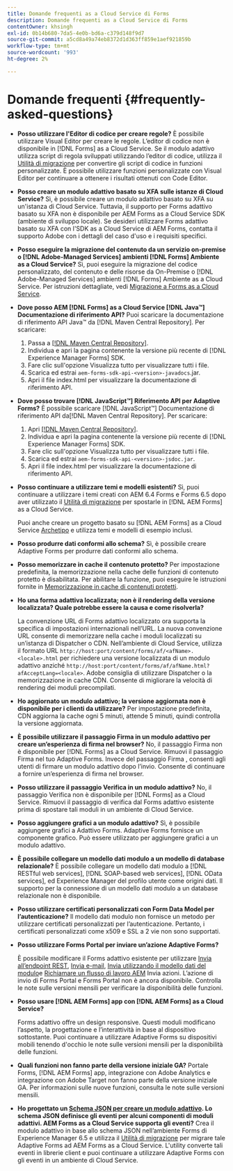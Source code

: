 ```yaml
---
title: Domande frequenti as a Cloud Service di Forms
description: Domande frequenti as a Cloud Service di Forms
contentOwner: khsingh
exl-id: 0b14b680-7da5-4e0b-bd6a-c379d148f9d7
source-git-commit: a5cd8a49a74eb8372d1d363ff859e1aef921859b
workflow-type: tm+mt
source-wordcount: '993'
ht-degree: 2%

---
```


# Domande frequenti {#frequently-asked-questions}

* **Posso utilizzare l&#39;Editor di codice per creare regole?**
È possibile utilizzare Visual Editor per creare le regole. L’editor di codice non è disponibile in [!DNL Forms] as a Cloud Service. Se il modulo adattivo utilizza script di regola sviluppati utilizzando l’editor di codice, utilizza il [Utilità di migrazione](migrate-to-forms-as-a-cloud-service.md) per convertire gli script di codice in funzioni personalizzate. È possibile utilizzare funzioni personalizzate con Visual Editor per continuare a ottenere i risultati ottenuti con Code Editor.

* **Posso creare un modulo adattivo basato su XFA sulle istanze di Cloud Service?**
Sì, è possibile creare un modulo adattivo basato su XFA su un&#39;istanza di Cloud Service. Tuttavia, il supporto per Forms adattivo basato su XFA non è disponibile per AEM Forms as a Cloud Service SDK (ambiente di sviluppo locale). Se desideri utilizzare Forms adattivo basato su XFA con l&#39;SDK as a Cloud Service di AEM Forms, contatta il supporto Adobe con i dettagli del caso d&#39;uso e i requisiti specifici.

<!-- * **Can I use an XDP as a Document of Record (DoR) template? Is Forms Designer included in AEM Forms as a Cloud Service license?** 

  Yes, you can use an XDP as a Document of Record template on Cloud Service instances. However, support to use XDP as a Document of Record template is not available for AEM Forms as a Cloud Service SDK (Local development environment). -->

* **Posso eseguire la migrazione del contenuto da un servizio on-premise o [!DNL Adobe-Managed Services] ambienti [!DNL Forms] Ambiente as a Cloud Service?**
Sì, puoi eseguire la migrazione del codice personalizzato, del contenuto e delle risorse da On-Premise o [!DNL Adobe-Managed Services] ambienti [!DNL Forms] Ambiente as a Cloud Service. Per istruzioni dettagliate, vedi [Migrazione a Forms as a Cloud Service](migrate-to-forms-as-a-cloud-service.md).

<!-- You can use package manager or Experience Manager UI to [export and import Forms and related assets](import-export-forms-templates.md), use the migration utility to make your existing assets compatible with [!DNL Forms] as a Cloud Service, use the [Best Practices Analyzer](https://experienceleague.adobe.com/docs/experience-manager-cloud-service/moving/cloud-migration/best-practices-analyzer/overview-best-practices-analyzer.html?lang=en#best-practices-analyzer) tool to find the features and APIs that require changes and updated before migration, and use the [Content Transfer Tools](https://docs.adobe.com/content/help/en/experience-manager-cloud-service/moving/home.html) to move your custom code without refactoring it. -->

* **Dove posso AEM [!DNL Forms] as a Cloud Service [!DNL Java™] Documentazione di riferimento API?**
Puoi scaricare la documentazione di riferimento API Java™ da [!DNL Maven Central Repository]. Per scaricare:
   1. Passa a [[!DNL Maven Central Repository]](https://mvnrepository.com/artifact/com.adobe.aem/aem-forms-sdk-api).
   1. Individua e apri la pagina contenente la versione più recente di [!DNL Experience Manager Forms] SDK.
   1. Fare clic sull&#39;opzione Visualizza tutto per visualizzare tutti i file.
   1. Scarica ed estrai `aem-forms-sdk-api-<version>-javadocs`.jar.
   1. Apri il file index.html per visualizzare la documentazione di riferimento API.

* **Dove posso trovare [!DNL JavaScript™] Riferimento API per Adaptive Forms?**
È possibile scaricare [!DNL JavaScript™] Documentazione di riferimento API da[!DNL  Maven Central Repository]. Per scaricare:
   1. Apri [[!DNL Maven Central Repository]](https://mvnrepository.com/artifact/com.adobe.aem/aem-forms-sdk-api).
   1. Individua e apri la pagina contenente la versione più recente di [!DNL Experience Manager Forms] SDK.
   1. Fare clic sull&#39;opzione Visualizza tutto per visualizzare tutti i file.
   1. Scarica ed estrai `aem-forms-sdk-api-<version>-jsdoc.jar`.
   1. Apri il file index.html per visualizzare la documentazione di riferimento API.

* **Posso continuare a utilizzare temi e modelli esistenti?**
Sì, puoi continuare a utilizzare i temi creati con AEM 6.4 Forms e Forms 6.5 dopo aver utilizzato il [Utilità di migrazione](migrate-to-forms-as-a-cloud-service.md) per spostarle in [!DNL AEM Forms] as a Cloud Service.

   Puoi anche creare un progetto basato su [!DNL AEM Forms] as a Cloud Service [Archetipo](setup-local-development-environment.md#forms-cloud-service-local-development-environment) e utilizza temi e modelli di esempio inclusi.

* **Posso produrre dati conformi allo schema?**
Sì, è possibile creare Adaptive Forms per produrre dati conformi allo schema.

<!-- * **Can I pass custom parameters to the prefill service?**
Custom parameters are planned for an upcoming release. -->

* **Posso memorizzare in cache il contenuto protetto?**
Per impostazione predefinita, la memorizzazione nella cache delle funzioni di contenuto protetto è disabilitata. Per abilitare la funzione, puoi eseguire le istruzioni fornite in [Memorizzazione in cache di contenuti protetti](https://experienceleague.adobe.com/docs/experience-manager-dispatcher/using/configuring/permissions-cache.html).

* **Ho una forma adattiva localizzata; non è il rendering della versione localizzata? Quale potrebbe essere la causa e come risolverla?**

   La convenzione URL di Forms adattivo localizzato ora supporta la specifica di impostazioni internazionali nell’URL. La nuova convenzione URL consente di memorizzare nella cache i moduli localizzati su un’istanza di Dispatcher o CDN. Nell’ambiente di Cloud Service, utilizza il formato URL `http://host:port/content/forms/af/<afName>.<locale>.html` per richiedere una versione localizzata di un modulo adattivo anziché `http://host:port/content/forms/af/afName.html?afAcceptLang=<locale>`. Adobe consiglia di utilizzare Dispatcher o la memorizzazione in cache CDN. Consente di migliorare la velocità di rendering dei moduli precompilati.

* **Ho aggiornato un modulo adattivo; la versione aggiornata non è disponibile per i clienti da utilizzare?**
Per impostazione predefinita, CDN aggiorna la cache ogni 5 minuti, attende 5 minuti, quindi controlla la versione aggiornata.

* **È possibile utilizzare il passaggio Firma in un modulo adattivo per creare un’esperienza di firma nel browser?**
No, il passaggio Firma non è disponibile per [!DNL Forms] as a Cloud Service. Rimuovi il passaggio Firma nel tuo Adaptive Forms. Invece del passaggio Firma , consenti agli utenti di firmare un modulo adattivo dopo l’invio. Consente di continuare a fornire un’esperienza di firma nel browser.

* **Posso utilizzare il passaggio Verifica in un modulo adattivo?**
No, il passaggio Verifica non è disponibile per [!DNL Forms] as a Cloud Service. Rimuovi il passaggio di verifica dal Forms adattivo esistente prima di spostare tali moduli in un ambiente di Cloud Service.

* **Posso aggiungere grafici a un modulo adattivo?**
Sì, è possibile aggiungere grafici a Adattivo Forms. Adaptive Forms fornisce un componente grafico. Può essere utilizzato per aggiungere grafici a un modulo adattivo.

* **È possibile collegare un modello dati modulo a un modello di database relazionale?**
È possibile collegare un modello dati modulo a [!DNL RESTful web services], [!DNL SOAP-based web services], [!DNL OData services], ed Experience Manager del profilo utente come origini dati. Il supporto per la connessione di un modello dati modulo a un database relazionale non è disponibile.

* **Posso utilizzare certificati personalizzati con Form Data Model per l’autenticazione?**
Il modello dati modulo non fornisce un metodo per utilizzare certificati personalizzati per l’autenticazione. Pertanto, i certificati personalizzati come x509 e SSL a 2 vie non sono supportati.

* **Posso utilizzare Forms Portal per inviare un’azione Adaptive Forms?**

   È possibile modificare il Forms adattivo esistente per utilizzare [Invia all’endpoint REST](configuring-submit-actions.md#submit-to-rest-endpoint), [Invia e-mail](configuring-submit-actions.md#send-email), [Invia utilizzando il modello dati del modulo](configuring-submit-actions.md#submit-using-form-data-model)e [Richiamare un flusso di lavoro AEM](configuring-submit-actions.md#invoke-an-aem-workflow) Invia azioni. L’azione di invio di Forms Portal e Forms Portal non è ancora disponibile. Controlla le note sulle versioni mensili per verificare la disponibilità delle funzioni.

* **Posso usare [!DNL AEM Forms] app con [!DNL AEM Forms] as a Cloud Service?**

   Forms adattivo offre un design responsive. Questi moduli modificano l’aspetto, la progettazione e l’interattività in base al dispositivo sottostante. Puoi continuare a utilizzare Adaptive Forms su dispositivi mobili tenendo d&#39;occhio le note sulle versioni mensili per la disponibilità delle funzioni.

* **Quali funzioni non fanno parte della versione iniziale GA?**
Portale Forms, [!DNL AEM Forms] app, integrazione con Adobe Analytics e integrazione con Adobe Target non fanno parte della versione iniziale GA. Per informazioni sulle nuove funzioni, consulta le note sulle versioni mensili.

* **Ho progettato un [Schema JSON per creare un modulo adattivo](adaptive-form-json-schema-form-model.md). Lo schema JSON definisce gli eventi per alcuni componenti di moduli adattivi. AEM Forms as a Cloud Service supporta gli eventi?**
Crea il modulo adattivo in base allo schema JSON nell’ambiente Forms di Experience Manager 6.5 e utilizza il [Utilità di migrazione](migrate-to-forms-as-a-cloud-service.md) per migrare tale Adaptive Forms ad AEM Forms as a Cloud Service. L&#39;utility converte tali eventi in librerie client e puoi continuare a utilizzare Adaptive Forms con gli eventi in un ambiente di Cloud Service.

